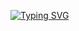 <a href="https://git.io/typing-svg"><img src="https://readme-typing-svg.demolab.com?font=Fira+Code&weight=200&pause=1000&color=0045FF&background=FFFFFF00&vCenter=true&width=435&lines=print(%22Hello%2C+World!%22)" alt="Typing SVG" /></a>
